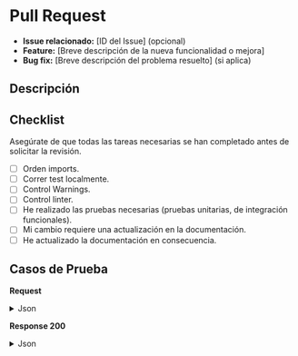 # Pull Request

- **Issue relacionado:** [ID del Issue] (opcional)
- **Feature:** [Breve descripción de la nueva funcionalidad o mejora]
- **Bug fix:** [Breve descripción del problema resuelto] (si aplica)

## Descripción

## Checklist

Asegúrate de que todas las tareas necesarias se han completado antes de solicitar la revisión.

- [ ] Orden imports.
- [ ] Correr test localmente.
- [ ] Control Warnings.
- [ ] Control linter.
- [ ] He realizado las pruebas necesarias (pruebas unitarias, de integración funcionales).
- [ ] Mi cambio requiere una actualización en la documentación.
- [ ] He actualizado la documentación en consecuencia.

## Casos de Prueba

**Request**

<details>
    <summary>Json</summary>

```json

```

</details>

**Response 200**

<details>
    <summary>Json</summary>

```json

```

</details>
